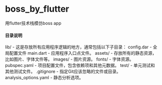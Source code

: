 # boss_by_flutter
用flutter技术栈模仿boss app

#### 目录说明
lib/ - 这是存放所有应用程序逻辑的地方，通常包括以下子目录：
  config.dar - 全局配置文件
  main.dart - 应用程序入口点文件。
assets/ - 存放所有的静态资源，比如图片、字体文件等。
  images/ - 图片资源。
  fonts/ - 字体资源。
pubspec.yaml - 项目配置文件，包含依赖项和其他元数据。
test/ - 单元测试和其他测试文件。
.gitignore - 指定Git应该忽略的文件或目录。
analysis_options.yaml - 静态分析选项。